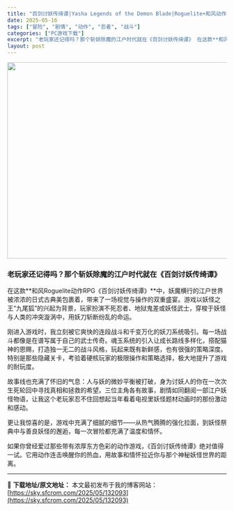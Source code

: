 ```yaml
---
title: "百剑讨妖传绮谭|Yasha Legends of the Demon Blade|Roguelite+和风动作RPG|繁简中文"
date: 2025-05-16
tags: ["冒险", "剧情", "动作", "忍者", "战斗"]
categories: ["PC游戏下载"]
excerpt: "老玩家还记得吗？那个斩妖除魔的江户时代就在《百剑讨妖传绮谭》 在这款**和风Roguelite动作RPG《百剑讨妖传绮谭》**中，妖魔横行的江户世界被浓浓的日式古典美包裹着，带来了一场视觉与操作的双重盛宴。游戏以妖怪之王“九尾狐”的兴起为背景，玩家扮演不死忍者、地狱鬼差或妖怪武士，穿梭于妖怪与人类的&hellip;"
layout: post
---
```


<img class="aligncenter size-full wp-image-132094" src="https://sky.sfcrom.com/wp-content/uploads/2025/05/2025051606244657.webp" alt="" width="800" height="450" />
<h3 class="" data-start="57" data-end="91">老玩家还记得吗？那个斩妖除魔的江户时代就在《百剑讨妖传绮谭》</h3>
<p class="" data-start="93" data-end="229">在这款**和风Roguelite动作RPG《百剑讨妖传绮谭》**中，妖魔横行的江户世界被浓浓的日式古典美包裹着，带来了一场视觉与操作的双重盛宴。游戏以妖怪之王“九尾狐”的兴起为背景，玩家扮演不死忍者、地狱鬼差或妖怪武士，穿梭于妖怪与人类的冲突漩涡中，用妖刀斩断纷乱的命运。</p>
<p class="" data-start="231" data-end="380">刚进入游戏时，我立刻被它爽快的连段战斗和千变万化的妖刀系统吸引。每一场战斗都像是在谱写属于自己的武士传奇。魂玉系统的引入让成长路线多样化，搭配猫神的恩赐，打造独一无二的战斗风格，玩起来既有新鲜感，也有很强的策略深度。特别是那些隐藏关卡，考验着硬核玩家的极限操作和策略选择，极大地提升了游戏的耐玩度。</p>
<p class="" data-start="382" data-end="494">故事线也充满了怀旧的气息：人与妖的微妙平衡被打破，身为讨妖人的你在一次次生死轮回中寻找真相和拯救的希望。三位主角各有故事，剧情如同翻阅一部江户妖怪物语，让我这个老玩家忍不住回想起当年看着电视里妖怪题材动画时的那份激动和感动。</p>
<p class="" data-start="496" data-end="558">更让我惊喜的是，游戏中充满了细腻的细节——从热气腾腾的强化拉面，到妖怪祭典中与善良妖怪的邂逅，每一次冒险都充满了温度和情怀。</p>
<p class="" data-start="560" data-end="634">如果你曾经爱过那些带有浓厚东方色彩的动作游戏，《百剑讨妖传绮谭》绝对值得一试。它用动作连击唤醒你的热血，用故事和情怀拉近你与那个神秘妖怪世界的距离。</p>

---
📖 **下载地址/原文地址：** 本文最初发布于我的博客网站：[https://sky.sfcrom.com/2025/05/132093](https://sky.sfcrom.com/2025/05/132093)
